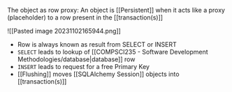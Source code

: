 The object as row proxy:
	An object is [[Persistent]] when it acts like a proxy (placeholder) to a row present in the [[transaction(s)]]

![[Pasted image 20231102165944.png]]
- Row is always known as result from SELECT or INSERT
- `SELECT` leads to lookup of [[COMPSCI235 - Software Development Methodologies/database|database]] row
- `INSERT` leads to request for a free Primary Key
- [[Flushing]] moves [[SQLAlchemy Session]] objects into [[transaction(s)]]